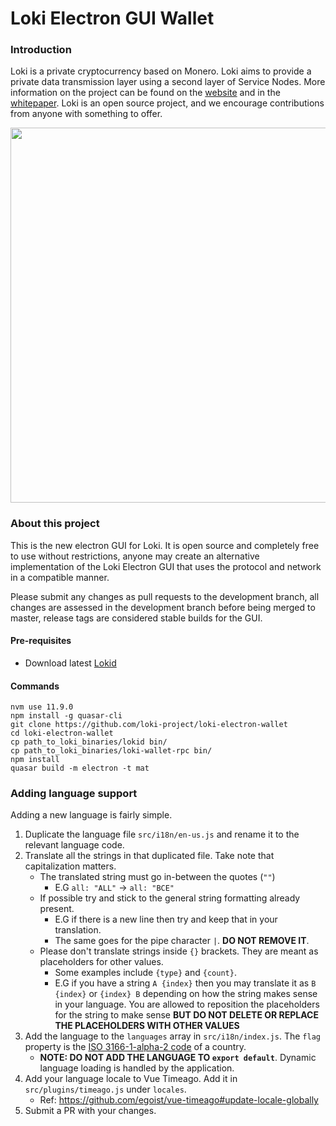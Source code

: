 # Loki Electron GUI Wallet

### Introduction
Loki is a private cryptocurrency based on Monero. Loki aims to provide a private data transmission layer using a second layer of Service Nodes.
More information on the project can be found on the [website](https://loki.network) and in the [whitepaper](https://loki.network/whitepaper). Loki is an open source project, and we encourage contributions from anyone with something to offer.
<p align="center">
 <img src="https://raw.githubusercontent.com/KeeJef/loki-electron-gui-wallet/master/src-electron/icons/mrcuug.PNG" width="600">
</p>



### About this project

This is the new electron GUI for Loki. It is open source and completely free to use without restrictions, anyone may create an alternative implementation of the Loki Electron GUI that uses the protocol and network in a compatible manner.

Please submit any changes as pull requests to the development branch, all changes are assessed in the development branch before being merged to master, release tags are considered stable builds for the GUI.

#### Pre-requisites
- Download latest [Lokid](https://github.com/loki-project/loki/releases/latest)

#### Commands
```
nvm use 11.9.0
npm install -g quasar-cli
git clone https://github.com/loki-project/loki-electron-wallet
cd loki-electron-wallet
cp path_to_loki_binaries/lokid bin/
cp path_to_loki_binaries/loki-wallet-rpc bin/
npm install
quasar build -m electron -t mat
```

### Adding language support

Adding a new language is fairly simple.

1. Duplicate the language file `src/i18n/en-us.js` and rename it to the relevant language code.
2. Translate all the strings in that duplicated file. Take note that capitalization matters.
    - The translated string must go in-between the quotes (`""`)
      - E.G `all: "ALL"` -> `all: "ВСЕ"`
    - If possible try and stick to the general string formatting already present.
      - E.G if there is a new line then try and keep that in your translation.
      - The same goes for the pipe character `|`. **DO NOT REMOVE IT**.
    - Please don't translate strings inside `{}` brackets. They are meant as placeholders for other values.
      - Some examples include `{type}` and `{count}`.
      - E.G if you have a string `A {index}` then you may translate it as `B {index}` or `{index} B` depending on how the string makes sense in your language. You are allowed to reposition the placeholders for the string to make sense **BUT DO NOT DELETE OR REPLACE THE PLACEHOLDERS WITH OTHER VALUES**
3. Add the language to the `languages` array in `src/i18n/index.js`. The `flag` property is the [ISO 3166-1-alpha-2 code](https://www.iso.org/obp/ui/#search/code/) of a country.
   - **NOTE: DO NOT ADD THE LANGUAGE TO `export default`**. Dynamic language loading is handled by the application.
4. Add your language locale to Vue Timeago. Add it in `src/plugins/timeago.js` under `locales`.
   - Ref: https://github.com/egoist/vue-timeago#update-locale-globally
5. Submit a PR with your changes.
